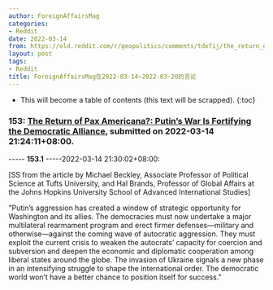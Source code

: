 ```yaml
---
author: ForeignAffairsMag
categories:
- Reddit
date: 2022-03-14
from: https://old.reddit.com/r/geopolitics/comments/tdxfij/the_return_of_pax_americana_putins_war_is/
layout: post
tags:
- Reddit
title: ForeignAffairsMag在2022-03-14~2022-03-20的言论
---
```


* This will become a table of contents (this text will be scrapped).
{:toc}

### 153: [The Return of Pax Americana?: Putin’s War Is Fortifying the Democratic Alliance](https://old.reddit.com/r/geopolitics/comments/tdxfij/the_return_of_pax_americana_putins_war_is/), submitted on 2022-03-14 21:24:11+08:00.

----- __153.1__ -----2022-03-14 21:30:02+08:00:

\[SS from the article by Michael Beckley, Associate Professor of Political Science at Tufts University, and Hal Brands, Professor of Global Affairs at the Johns Hopkins University School of Advanced International Studies\]

"Putin’s aggression has created a window of strategic opportunity for Washington and its allies. The democracies must now undertake a major multilateral rearmament program and erect firmer defenses—military and otherwise—against the coming wave of autocratic aggression. They must exploit the current crisis to weaken the autocrats’ capacity for coercion and subversion and deepen the economic and diplomatic cooperation among liberal states around the globe. The invasion of Ukraine signals a new phase in an intensifying struggle to shape the international order. The democratic world won’t have a better chance to position itself for success."

